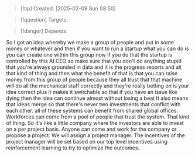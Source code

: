 
>[!tip] Created: [2025-02-09 Sun 08:50]

>[!question] Targets: 

>[!danger] Depends: 

 So I got an idea whereby we make a group of people and put in some money or whatever and then if you want to run a startup what you can do is you can create one within this group now if you do that the startup is controlled by this AI CEO so make sure that you don't do anything stupid that you're always grounded in data and it is the progress reports and all that kind of thing and then what the benefit of that is that you can raise money from this group of people because they all trust that that machine will do all the mechanical stuff correctly and they're really betting on is your idea correct plus it makes it switchable so that if you have an issue like dying then the idea can continue almost without losing a beat It also means that ideas merge so that there's never two investments that conflict with each other. all of these systems can benefit from shared global offices. Workforces can come from a pool of people that trust the system. That kind of thing. So it's like a little company where the investors are able to invest on a per project basis. Anyone can come and work for the company or propose a project. We will assign a project manager. The incentives of the project manager will be set based on our top level incentives using reinforcement learning to try to optimize the outcomes.